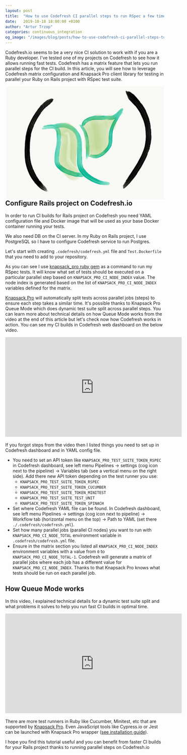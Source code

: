 ```yaml
---
layout: post
title:  "How to use Codefresh CI parallel steps to run RSpec a few times faster for Rails project"
date:   2019-10-18 18:00:00 +0100
author: "Artur Trzop"
categories: continuous_integration
og_image: "/images/blog/posts/how-to-use-codefresh-ci-parallel-steps-to-run-rspec-a-few-times-faster-for-rails-project/codefresh.png"
---
```


Codefresh.io seems to be a very nice CI solution to work with if you are a Ruby developer. I've tested one of my projects on Codefresh to see how it allows running fast tests. Codefresh has a matrix feature that lets you run parallel steps for the CI build. In this article, you will see how to leverage Codefresh matrix configuration and Knapsack Pro client library for testing in parallel your Ruby on Rails project with RSpec test suite.

<img src="/images/blog/posts/how-to-use-codefresh-ci-parallel-steps-to-run-rspec-a-few-times-faster-for-rails-project/codefresh.png" style="width:500px;margin-left: 15px;float:right;" alt="Codefresh" />

## Configure Rails project on Codefresh.io

In order to run CI builds for Rails project on Codefresh you need YAML configuration file and Docker image that will be used as your base Docker container running your tests.

We also need DB on the CI server. In my Ruby on Rails project, I use PostgreSQL so I have to configure Codefresh service to run Postgres. 

Let's start with creating `.codefresh/codefresh.yml` file and `Test.Dockerfile` that you need to add to your repository.

<script src="https://gist.github.com/ArturT/722bccf19bfdce3e5d2dbbc2cb89834a.js"></script>

As you can see I use <a href="https://knapsackpro.com?utm_source=docs_knapsackpro&utm_medium=blog_post&utm_campaign=how-to-use-codefresh-ci-parallel-steps-to-run-rspec-a-few-times-faster-for-rails-project">knapsack_pro ruby gem</a> as a command to run my RSpec tests. It will know what set of tests should be executed on a particular parallel step based on `KNAPSACK_PRO_CI_NODE_INDEX` value. The node index is generated based on the list of `KNAPSACK_PRO_CI_NODE_INDEX`
variables defined for the matrix.

<a href="https://knapsackpro.com?utm_source=docs_knapsackpro&utm_medium=blog_post&utm_campaign=how-to-use-codefresh-ci-parallel-steps-to-run-rspec-a-few-times-faster-for-rails-project">Knapsack Pro</a> will automatically split tests across parallel jobs (steps) to ensure each step takes a similar time. It's possible thanks to Knapsack Pro Queue Mode which does dynamic test suite split across parallel steps. You can learn more about technical details on how Queue Mode works from the video at the end of this article but let's check now how Codefresh works in action. You can see my CI builds in Codefresh web dashboard on the below video.

<iframe width="560" height="315" src="https://www.youtube.com/embed/6yaE63RGZ0M" frameborder="0" allow="accelerometer; autoplay; encrypted-media; gyroscope; picture-in-picture" allowfullscreen></iframe>

If you forgot steps from the video then I listed things you need to set up in Codefresh dashboard and in YAML config file.

* You need to set an API token like `KNAPSACK_PRO_TEST_SUITE_TOKEN_RSPEC` in Codefresh dashboard, see left menu Pipelines -> settings (cog icon next to the pipeline) -> Variables tab (see a vertical menu on the right side). Add there new API token depending on the test runner you use:
  * `KNAPSACK_PRO_TEST_SUITE_TOKEN_RSPEC`
  * `KNAPSACK_PRO_TEST_SUITE_TOKEN_CUCUMBER`
  * `KNAPSACK_PRO_TEST_SUITE_TOKEN_MINITEST`
  * `KNAPSACK_PRO_TEST_SUITE_TEST_UNIT`
  * `KNAPSACK_PRO_TEST_SUITE_TOKEN_SPINACH`
* Set where Codefresh YAML file can be found. In Codefresh dashboard, see left menu Pipelines -> settings (cog icon next to pipeline) -> Workflow tab (horizontal menu on the top) -> Path to YAML (set there `./.codefresh/codefresh.yml`).
* Set how many parallel jobs (parallel CI nodes) you want to run with `KNAPSACK_PRO_CI_NODE_TOTAL` environment variable in `.codefresh/codefresh.yml` file.
* Ensure in the matrix section you listed all `KNAPSACK_PRO_CI_NODE_INDEX` environment variables with a value from `0` to `KNAPSACK_PRO_CI_NODE_TOTAL-1`. Codefresh will generate a matrix of parallel jobs where each job has a different value for `KNAPSACK_PRO_CI_NODE_INDEX`. Thanks to that Knapsack Pro knows what tests should be run on each parallel job.

## How Queue Mode works

In this video, I explained technical details for a dynamic test suite split and what problems it solves to help you run fast CI builds in optimal time.

<iframe width="560" height="315" src="https://www.youtube.com/embed/hUEB1XDKEFY" frameborder="0" allow="accelerometer; autoplay; encrypted-media; gyroscope; picture-in-picture" allowfullscreen></iframe>

There are more test runners in Ruby like Cucumber, Minitest, etc that are supported by <a href="https://knapsackpro.com?utm_source=docs_knapsackpro&utm_medium=blog_post&utm_campaign=how-to-use-codefresh-ci-parallel-steps-to-run-rspec-a-few-times-faster-for-rails-project">Knapsack Pro</a>. Even JavaScript tools like Cypress.io or Jest can be launched with Knapsack Pro wrapper ([see installation guide](/integration/)).

I hope you find this tutorial useful and you can benefit from faster CI builds for your Rails project thanks to running parallel steps on Codefresh.io
